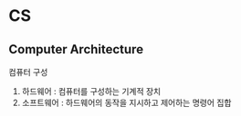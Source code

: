 # CS
## Computer Architecture
컴퓨터 구성   
1. 하드웨어 : 컴퓨터를 구성하는 기계적 장치   
2. 소프트웨어 : 하드웨어의 동작을 지시하고 제어하는 명령어 집합   

